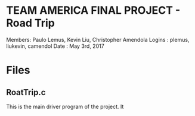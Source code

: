# TEAM AMERICA FINAL PROJECT - Road Trip

Members: Paulo Lemus, Kevin Liu, Christopher Amendola
Logins : plemus, liukevin, camendol
Date   : May 3rd, 2017


# Files

## RoatTrip.c
This is the main driver program of the project. It 
